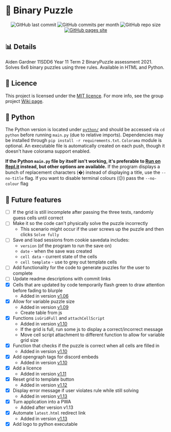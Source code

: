 # :jigsaw: Binary Puzzle
<div id="badges" align="center">
    <img src="https://img.shields.io/github/last-commit/aiden2480/binary-puzzle?color=7289DA&logoColor=23272A&style=flat-square" alt="GitHub last commit" />
    <img src="https://img.shields.io/github/commit-activity/m/aiden2480/binary-puzzle?color=7289DA&logoColor=23272A&style=flat-square" alt="GitHub commits per month" />
    <img src="https://img.shields.io/github/repo-size/aiden2480/binary-puzzle?color=7289DA&logoColor=23272A&style=flat-square" alt="GitHub repo size" />
    <a href="https://aiden2480.github.io/binary-puzzle/" target="_blank">
        <img src="https://img.shields.io/badge/website-click%20here-7289DA?logoColor=23272A&style=flat-square" alt="GitHub pages site" />
    </a>
</div>

## :bar_chart: Details
Aiden Gardner 11SDD6 Year 11 Term 2 BinaryPuzzle assessment 2021.
Solves 6x6 binary puzzles using three rules. Available in HTML and Python.

## :scroll: Licence
This project is licensed under the [MIT licence](https://choosealicense.com/licenses/mit/#). For more info, see the group project [Wiki page](https://github.com/aiden2480/A2-UniTech-BinaryPuzzle/wiki#justification-of-licence).

## :snake: Python
The Python version is located under [`python/`](./python) and should be accessed via `cd python` before running `main.py` (due to relative imports).
Dependencies may be installed through `pip install -r requirements.txt`. `Colorama` module is optional.
An executable file is automatically created on each push, though it doesn't have colorama support enabled.

**If the Python `main.py` file by itself isn't working, it's preferable to [Run on Repl.it](https://replit.com/@chocolatejade42/github-python-binarypuzzle) instead, but other options are available.**
If the program displays a bunch of replacement characters (�) instead of displaying a title, use the `--no-title` flag. If you want to disable terminal colours (:confused:) pass the `--no-colour` flag

## :memo: Future features
- [ ] If the grid is still incomplete after passing the three tests, randomly guess cells until correct
- [ ] Make it so the code can't physically solve the puzzle incorrectly
    - This scenario might occur if the user screws up the puzzle and then clicks `Solve fully`
- [ ] Save and load sessions from cookie savedata includes:
    - `version` (of the program to run the save on)
    - `date` - when the save was created
    - `cell data` - current state of the cells
    - `cell template` - use to grey out template cells
- [ ] Add functionality for the code to generate puzzles for the user to complete
- [ ] Update readme descriptions with commit links
- [x] Cells that are updated by code temporarily flash green to draw attention before fading to blurple
    - Added in version [v1.06](https://aiden2480.github.io/binary-puzzle/puz106.html)
- [x] Allow for variable puzzle size
    - Added in version [v1.09](https://aiden2480.github.io/binary-puzzle/puz109.html)
    - Create table from js
- [x] Functions `isGridFull` and `attachCellScript`
    - Added in version [v1.10](https://aiden2480.github.io/binary-puzzle/puz110.html)
    - If the grid is full, run some js to display a correct/incorrect message
    - Move cell script attachment to different function to allow for variable grid size
- [x] Function that checks if the puzzle is correct when all cells are filled in
    - Added in version [v1.10](https://aiden2480.github.io/binary-puzzle/puz110.html)
- [x] Add opengraph tags for discord embeds
    - Added in version [v1.10](https://aiden2480.github.io/binary-puzzle/puz110.html)
- [x] Add a licence
    - Added in version [v1.11](./LICENCE)
- [x] Reset grid to template button
    - Added in version [v1.12](https://aiden2480.github.io/binary-puzzle/puz112.html)
- [x] Display error message if user violates rule while still solving
    - Added in version [v1.13](https://aiden2480.github.io/binary-puzzle/puz113.html)
- [x] Turn application into a PWA
    - Added after version v1.13
- [x] Automate `latest.html` redirect link
    - Added in version [v1.13](https://aiden2480.github.io/binary-puzzle/latest.html)
- [x] Add logo to python executable
